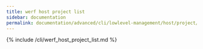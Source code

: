 ```yaml
---
title: werf host project list
sidebar: documentation
permalink: documentation/advanced/cli/lowlevel-management/host/project/list.html
---
```


{% include /cli/werf_host_project_list.md %}
